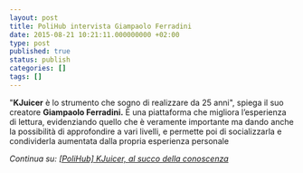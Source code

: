 ```yaml
---
layout: post
title: PoliHub intervista Giampaolo Ferradini
date: 2015-08-21 10:21:11.000000000 +02:00
type: post
published: true
status: publish
categories: []
tags: []
---
```

"**KJuicer** è lo strumento che sogno di realizzare da 25 anni", spiega il suo creatore **Giampaolo Ferradini.** È una piattaforma che migliora l’esperienza di lettura, evidenziando quello che è veramente importante ma dando anche la possibilità di approfondire a vari livelli, e permette poi di socializzarla e condividerla aumentata dalla propria esperienza personale

*Continua su: [[PoliHub] KJuicer, al succo della conoscenza](http://www.polihub.it/blog/kjuicer-al-succo-della-conoscenza/)*
